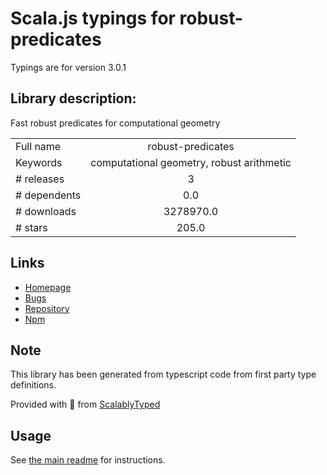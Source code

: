 
# Scala.js typings for robust-predicates

Typings are for version 3.0.1

## Library description:
Fast robust predicates for computational geometry

|                    |                 |
| ------------------ | :-------------: |
| Full name          | robust-predicates |
| Keywords           | computational geometry, robust arithmetic |
| # releases         | 3 |
| # dependents       | 0.0 |
| # downloads        | 3278970.0 |
| # stars            | 205.0 |

## Links
- [Homepage](https://github.com/mourner/robust-predicates#readme)
- [Bugs](https://github.com/mourner/robust-predicates/issues)
- [Repository](https://github.com/mourner/robust-predicates)
- [Npm](https://www.npmjs.com/package/robust-predicates)
    


## Note
This library has been generated from typescript code from first party type definitions.

Provided with :purple_heart: from [ScalablyTyped](https://github.com/oyvindberg/ScalablyTyped)

## Usage
See [the main readme](../../readme.md) for instructions.


